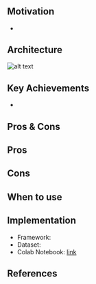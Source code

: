 
# 

## Motivation
- 

## Architecture
![alt text](https://github.com/khchu93/NoteImage/blob/main/rcnn.png?raw=true) <br>

## Key Achievements
- 

## Pros & Cons

Pros
- 

Cons
- 

## When to use

## Implementation
- Framework: 
- Dataset: 
- Colab Notebook: [link]()

<!--
## Results
Training

Validation

Examples:
-->

## References
